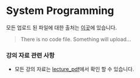# System Programming

모든 업로드 된 파일에 대한 출처는 [이곳]()에 있습니다.

> There is no code file. Something will upload...

### 강의 자료 관련 사항

- 모든 강의 자료는 [lecture_pdf]()에서 확인 할 수 있습니다.